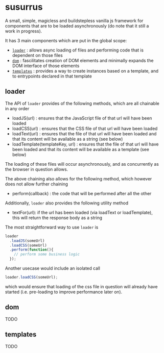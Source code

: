 # susurrus

A small, simple, magicless and buildstepless vanilla js framework for components that are to be loaded asynchronously (do note that it still a work in progress).

It has 3 main components which are put in the global scope:
- [`loader`](#loader) : allows async loading of files and performing code that is dependent on those files
- [`dom`](#dom) : fascilitates creation of DOM elements and minimally expands the DOM interface of those elements  
- [`templates`](#templates) : provides a way to create instances based on a template, and to entrypoints declared in that template

## loader

The API of `loader` provides of the following methods, which are all chainable in any order
- loadJS(url) : ensures that the JavaScript file of that url will have been loaded
- loadCSS(url) : ensures that the CSS file of that url will have been loaded
- loadText(url) : ensures that the file of that url will have been loaded and that its content will be available as a string (see below)
- loadTemplate(templateKey, url) : ensures that the file of that url will have been loaded and that its content will be available as a template (see below)

The loading of these files will occur asynchronously, and as concurrently as the browser in question allows.

The above chaining also allows for the following method, which however does not allow further chaining
- perform(callback) : the code that will be performed after all the other 

Additionally, `loader` also provides the following utility method
- textFor(url): if the url has been loaded (via loadText or loadTemplate), this will return the response body as a string

The most straightforward way to use `loader` is
```javascript
loader
  .loadJS(someUrl)
  .loadCSS(someUrl)
  .perform(function(){
    // perform some business logic
  });
```

Another usecase would include an isolated call
```javascript
loader.loadCSS(someUrl);
```
which would ensure that loading of the css file in question will already have started (i.e. pre-loading to improve performance later on).

## dom

TODO

## templates

TODO


